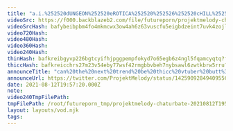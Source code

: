 ```yaml
---
title: "a.i.%252520dUNGEON%252520eROTICA%252520%252526%252520cHILL%25253F"
videoSrc: https://f000.backblazeb2.com/file/futureporn/projektmelody-chaturbate-2021-08-12.mp4
videoSrcHash: bafybeibpbm4fo4mkmcwx3ow4ah6z63vuscfu5eigbdzeint7uvk4zojlpm?filename=projektmelody%25202021-08-12%252020_37-projektmelody.mp4
video720Hash: 
video480Hash: 
video360Hash: 
video240Hash: 
thinHash: bafkreibgyvp226bgtcyifhjpggpempfokyd7o65egb6z4ngl5fqamcyqtq?filename=20210812T195720Z_thin.jpg
thiccHash: bafkreicchrs27m23v54eby77wsf42rmgbbvbeh7nybsawl6zwtkbrw5rru?filename=20210812T195720Z_thicc.jpg
announceTitle: "can%20the%20next%20trend%20be%20thicc%20vtuber%20butt%3F"
announceUrl: https://twitter.com/ProjektMelody/status/1425909284940955648
date: 2021-08-12T19:57:20.000Z
note: 
video240TmpFilePath: 
tmpFilePath: /root/futureporn_tmp/projektmelody-chaturbate-20210812T195720Z.mp4
layout: layouts/vod.njk
tags:
---
```

